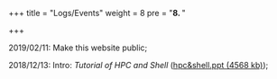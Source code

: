 +++
title = "Logs/Events"
weight = 8
pre = "<b>8. </b>"

+++

2019/02/11: Make this website public;

2018/12/13: Intro: *Tutorial of HPC and Shell* ([hpc&shell.ppt (4568 kb)](https://hpc-nuist-ap.github.io/Logs/_index.files/hpc&shell.ppt));